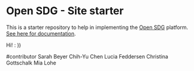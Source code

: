 # Open SDG - Site starter

This is a starter repository to help in implementing the [Open SDG](https://github.com/open-sdg/open-sdg) platform. [See here for documentation](https://open-sdg.readthedocs.io).

Hi! : ))


#contributor
    Sarah Beyer
    Chih-Yu Chen
    Lucia Feddersen
    Christina Gottschalk
    Mia Lohe

